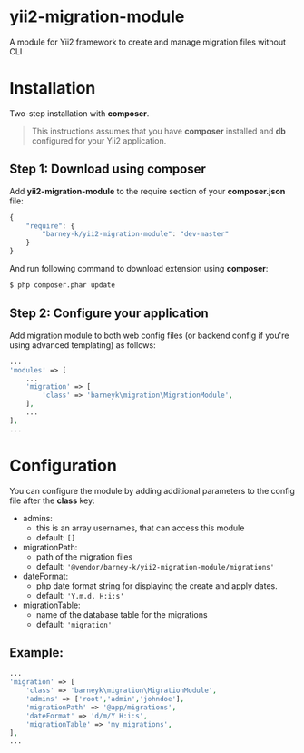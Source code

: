 # yii2-migration-module
A module for Yii2 framework to create and manage migration files without CLI

Installation
============

Two-step installation with **composer**.

> This instructions assumes that you have **composer** installed and **db** configured for your Yii2 application.

Step 1: Download using composer
-------------------------------

Add **yii2-migration-module** to the require section of your **composer.json** file:

```js
{
    "require": {
        "barney-k/yii2-migration-module": "dev-master"
    }
}
```

And run following command to download extension using **composer**:

```bash
$ php composer.phar update
```

Step 2: Configure your application
----------------------------------

Add migration module to both web config files (or backend config if you're using advanced templating) as follows:

```php
...
'modules' => [
    ...
    'migration' => [
        'class' => 'barneyk\migration\MigrationModule',
    ],
    ...
],
...
```

Configuration
=============

You can configure the module by adding additional parameters to the config file after the **class** key:

- admins:
	- this is an array usernames, that can access this module
	- default: `[]`
- migrationPath:
	- path of the migration files
	- default: `'@vendor/barney-k/yii2-migration-module/migrations'`
- dateFormat:
	- php date format string for displaying the create and apply dates.
	- default: `'Y.m.d. H:i:s'`
- migrationTable:
	- name of the database table for the migrations
	- default: `'migration'`

Example:
--------

```php
...
'migration' => [
	'class' => 'barneyk\migration\MigrationModule',
	'admins' => ['root','admin','johndoe'],
	'migrationPath' => '@app/migrations',
	'dateFormat' => 'd/m/Y H:i:s',
	'migrationTable' => 'my_migrations',
],
...
```